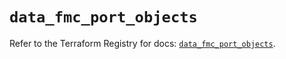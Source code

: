 # `data_fmc_port_objects`

Refer to the Terraform Registry for docs: [`data_fmc_port_objects`](https://registry.terraform.io/providers/ciscodevnet/fmc/1.5.2/docs/data-sources/port_objects).
